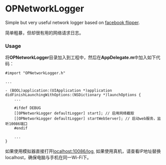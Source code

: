# OPNetworkLogger

Simple but very useful network logger based on [facebook flipper](https://github.com/facebook/flipper).

简单粗暴，但却很有用的网络请求日志。

### Usage

将**OPNetworkLogger**目录加入到工程中，然后在**AppDelegate.m**中加入如下代码：

    #import "OPNetworkLogger.h"

    ...

    - (BOOL)application:(UIApplication *)application didFinishLaunchingWithOptions:(NSDictionary *)launchOptions {
        ...

        #ifdef DEBUG
        [[OPNetworkLogger defaultLogger] start]; // 启用网络截取
        [[OPNetworkLogger defaultLogger] startWebServer]; // 启动web服务，监听10086端口
        #endif

        ...
    }

如果使用模拟器直接打开[localhost:10086/log](http://localhost:10086/log), 如果使用真机，请查看IP地址替换localhost，确保电脑与手机在同一Wi-Fi下。
